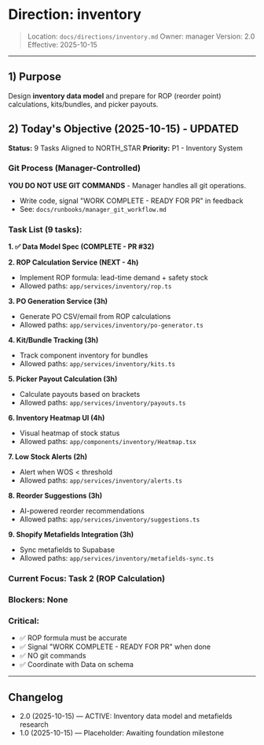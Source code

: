 # Direction: inventory

> Location: `docs/directions/inventory.md`
> Owner: manager
> Version: 2.0
> Effective: 2025-10-15

---

## 1) Purpose

Design **inventory data model** and prepare for ROP (reorder point) calculations, kits/bundles, and picker payouts.

## 2) Today's Objective (2025-10-15) - UPDATED

**Status:** 9 Tasks Aligned to NORTH_STAR
**Priority:** P1 - Inventory System

### Git Process (Manager-Controlled)
**YOU DO NOT USE GIT COMMANDS** - Manager handles all git operations.
- Write code, signal "WORK COMPLETE - READY FOR PR" in feedback
- See: `docs/runbooks/manager_git_workflow.md`

### Task List (9 tasks):

**1. ✅ Data Model Spec (COMPLETE - PR #32)**

**2. ROP Calculation Service (NEXT - 4h)**
- Implement ROP formula: lead-time demand + safety stock
- Allowed paths: `app/services/inventory/rop.ts`

**3. PO Generation Service (3h)**
- Generate PO CSV/email from ROP calculations
- Allowed paths: `app/services/inventory/po-generator.ts`

**4. Kit/Bundle Tracking (3h)**
- Track component inventory for bundles
- Allowed paths: `app/services/inventory/kits.ts`

**5. Picker Payout Calculation (3h)**
- Calculate payouts based on brackets
- Allowed paths: `app/services/inventory/payouts.ts`

**6. Inventory Heatmap UI (4h)**
- Visual heatmap of stock status
- Allowed paths: `app/components/inventory/Heatmap.tsx`

**7. Low Stock Alerts (2h)**
- Alert when WOS < threshold
- Allowed paths: `app/services/inventory/alerts.ts`

**8. Reorder Suggestions (3h)**
- AI-powered reorder recommendations
- Allowed paths: `app/services/inventory/suggestions.ts`

**9. Shopify Metafields Integration (3h)**
- Sync metafields to Supabase
- Allowed paths: `app/services/inventory/metafields-sync.ts`

### Current Focus: Task 2 (ROP Calculation)

### Blockers: None

### Critical:
- ✅ ROP formula must be accurate
- ✅ Signal "WORK COMPLETE - READY FOR PR" when done
- ✅ NO git commands
- ✅ Coordinate with Data on schema

---

## Changelog
* 2.0 (2025-10-15) — ACTIVE: Inventory data model and metafields research
* 1.0 (2025-10-15) — Placeholder: Awaiting foundation milestone
